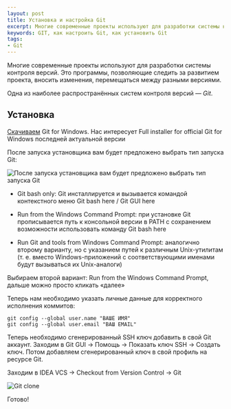 ```yaml
---
layout: post
title: Установка и настройка Git
excerpt: Многие современные проекты используют для разработки системы контроля версий. Приведу процесс установки и настройки Git на компьютере
keywords: GIT, как настроить Git, как установить Git
tags:
- Git
---
```


Многие современные проекты используют для разработки системы контроля версий. Это программы, позволяющие следить за развитием проекта, вносить изменения, перемещаться между разными версиями.

Одна из наиболее распространённых систем контроля версий — *Git*.

## Установка

[Скачиваем](http://msysgit.github.io/)  Git for Windows. Нас интересует Full installer for official Git for Windows последней актуальной версии

После запуска установщика вам будет предложено выбрать тип запуска Git:

<img class="original" src="{{site.url}}/upload/article/2012/07/23/screen_00.jpg" alt="После запуска установщика вам будет предложено выбрать тип запуска Git"/>

* Git bash only: Git инсталлируется и вызывается командой контекстного меню Git bash here / Git GUI here

* Run from the Windows Command Prompt: при установке Git прописывается путь к консольной версии в PATH с сохранением возможности использовать команду Git bash here

* Run Git and tools from Windows Command Prompt: аналогично второму варианту, но с указанием путей к различным Unix-утилитам (т. е. вместо Windows-приложений с соответствующими именами будут вызываться их Unix-аналоги)

Выбираем второй вариант: Run from the Windows Command Prompt, дальше можно просто кликать «далее»

Теперь нам необходимо указать личные данные для корректного исполнения коммитов:

    git config --global user.name "ВАШЕ ИМЯ"
    git config --global user.email "ВАШ EMAIL"

Теперь необходимо сгенерированный SSH ключ добавить в свой Git аккаунт. Заходим в Git GUI → Помощь → Показать ключ SSH → Создать ключ. Потом добавляем сгенерированный ключ в свой профиль на ресурсе Git.

Заходим в IDEA  VCS →  Checkout from Version Control → Git

<img class="original" src="{{site.url}}/upload/article/2012/07/23/screen_01.jpg" alt="Git clone" />

Готово!
